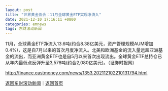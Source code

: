 ```yaml
---
layout: post
title: "世界黄金协会：11月全球黄金ETF实现净流入"
date: 2021-12-10 17:16:11 +0800
categories: emnews
tags: 东财滚动新闻
---
```


11月，全球黄金ETF净流入13.6吨(约合8.38亿美元，资产管理规模AUM增加0.4%)，这是自7月以来的首次月度净流入。北美和欧洲基金的流入量远超亚洲基金的流出，而亚洲黄金ETF也是自5月以来首次出现流出。全球黄金ETF总持仓已从年内最低点反弹升至3,578吨(约合2,080亿美元)。（证券时报网）

<http://finance.eastmoney.com/news/1353,202112102210131794.html>

[返回东财滚动新闻](//finews.withounder.com/emnews/)｜[返回首页](//finews.withounder.com/)